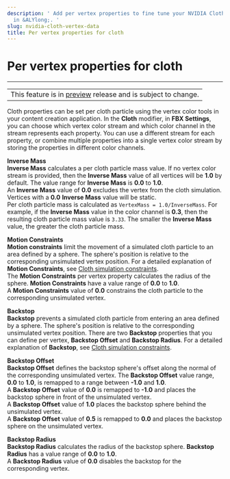 ```yaml
---
description: ' Add per vertex properties to fine tune your NVIDIA Cloth simulations
  in &ALYlong;. '
slug: nvidia-cloth-vertex-data
title: Per vertex properties for cloth
---
```

# Per vertex properties for cloth<a name="nvidia-cloth-vertex-data"></a>


****  

|  | 
| --- |
| This feature is in [preview](https://docs.aws.amazon.com/lumberyard/latest/userguide/ly-glos-chap.html#preview) release and is subject to change\.  | 

Cloth properties can be set per cloth particle using the vertex color tools in your content creation application\. In the **Cloth** modifier, in **FBX Settings**, you can choose which vertex color stream and which color channel in the stream represents each property\. You can use a different stream for each property, or combine multiple properties into a single vertex color stream by storing the properties in different color channels\. 

**Inverse Mass**  
**Inverse Mass** calculates a per cloth particle mass value\. If no vertex color stream is provided, then the **Inverse Mass** value of all vertices will be **1\.0** by default\. The value range for **Inverse Mass** is **0\.0** to **1\.0**\.   
An **Inverse Mass** value of **0\.0** excludes the vertex from the cloth simulation\. Vertices with a **0\.0** **Inverse Mass** value will be static\.   
Per cloth particle mass is calculated as `VertexMass = 1.0/InverseMass`\. For example, if the **Inverse Mass** value in the color channel is **0\.3**, then the resulting cloth particle mass value is `3.33`\. The smaller the **Inverse Mass** value, the greater the cloth particle mass\. 

**Motion Constraints**  
**Motion constraints** limit the movement of a simulated cloth particle to an area defined by a sphere\. The sphere's position is relative to the corresponding unsimulated vertex position\. For a detailed explanation of **Motion Constraints**, see [Cloth simulation constraints](nvidia-cloth-constraints.md)\.   
The **Motion Constraints** per vertex property calculates the radius of the sphere\. **Motion Constraints** have a value range of **0\.0** to **1\.0**\.   
A **Motion Constraints** value of **0\.0** constrains the cloth particle to the corresponding unsimulated vertex\. 

**Backstop**  
**Backstop** prevents a simulated cloth particle from entering an area defined by a sphere\. The sphere's position is relative to the corresponding unsimulated vertex position\. There are two **Backstop** properties that you can define per vertex, **Backstop Offset** and **Backstop Radius**\. For a detailed explanation of **Backstop**, see [Cloth simulation constraints](nvidia-cloth-constraints.md)\. 

**Backstop Offset**  
**Backstop Offset** defines the backstop sphere's offset along the normal of the corresponding unsimulated vertex\. The **Backstop Offset** value range, **0\.0** to **1\.0**, is remapped to a range between **\-1\.0** and **1\.0**\.   
A **Backstop Offset** value of **0\.0** is remapped to **\-1\.0** and places the backstop sphere in front of the unsimulated vertex\.   
A **Backstop Offset** value of **1\.0** places the backstop sphere behind the unsimulated vertex\.   
A **Backstop Offset** value of **0\.5** is remapped to **0\.0** and places the backstop sphere on the unsimulated vertex\. 

**Backstop Radius**  
**Backstop Radius** calculates the radius of the backstop sphere\. **Backstop Radius** has a value range of **0\.0** to **1\.0**\.   
A **Backstop Radius** value of **0\.0** disables the backstop for the corresponding vertex\. 